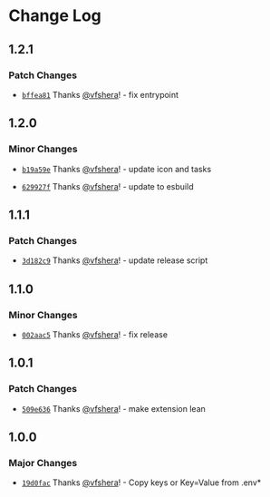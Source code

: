 # Change Log

## 1.2.1

### Patch Changes

- [`bffea81`](https://github.com/vfshera/vscode-env-key-copier/commit/bffea81fe888282d8490036d868310e8e01a5728) Thanks [@vfshera](https://github.com/vfshera)! - fix entrypoint

## 1.2.0

### Minor Changes

- [`b19a59e`](https://github.com/vfshera/vscode-env-key-copier/commit/b19a59e378e93e00d5902615c8b2472293027a59) Thanks [@vfshera](https://github.com/vfshera)! - update icon and tasks

- [`629927f`](https://github.com/vfshera/vscode-env-key-copier/commit/629927f7dc28bfa724f02a6e1dd0ba4dda3eba4a) Thanks [@vfshera](https://github.com/vfshera)! - update to esbuild

## 1.1.1

### Patch Changes

- [`3d182c9`](https://github.com/vfshera/vscode-env-key-copier/commit/3d182c980afa2d10f7d9b294f2d5a203f0a46b7c) Thanks [@vfshera](https://github.com/vfshera)! - update release script

## 1.1.0

### Minor Changes

- [`002aac5`](https://github.com/vfshera/vscode-env-key-copier/commit/002aac5ad78c589514e90f7f527e8ed44ffa4845) Thanks [@vfshera](https://github.com/vfshera)! - fix release

## 1.0.1

### Patch Changes

- [`509e636`](https://github.com/vfshera/vscode-env-key-copier/commit/509e63611ad965ff7fdc69a49659e70946e84b91) Thanks [@vfshera](https://github.com/vfshera)! - make extension lean

## 1.0.0

### Major Changes

- [`19d0fac`](https://github.com/vfshera/vscode-env-key-copier/commit/19d0faca516b55e26cee60d9ea62596543422b46) Thanks [@vfshera](https://github.com/vfshera)! - Copy keys or Key=Value from .env\*
